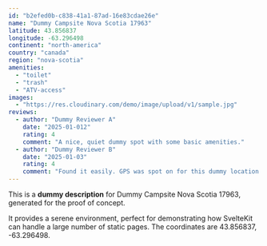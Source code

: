 ```yaml
---
id: "b2efed0b-c838-41a1-87ad-16e83cdae26e"
name: "Dummy Campsite Nova Scotia 17963"
latitude: 43.856837
longitude: -63.296498
continent: "north-america"
country: "canada"
region: "nova-scotia"
amenities:
  - "toilet"
  - "trash"
  - "ATV-access"
images:
  - "https://res.cloudinary.com/demo/image/upload/v1/sample.jpg"
reviews:
  - author: "Dummy Reviewer A"
    date: "2025-01-012"
    rating: 4
    comment: "A nice, quiet dummy spot with some basic amenities."
  - author: "Dummy Reviewer B"
    date: "2025-01-03"
    rating: 4
    comment: "Found it easily. GPS was spot on for this dummy location."
---
```


This is a **dummy description** for Dummy Campsite Nova Scotia 17963, generated for the proof of concept.

It provides a serene environment, perfect for demonstrating how SvelteKit can handle a large number of static pages. The coordinates are 43.856837, -63.296498.

